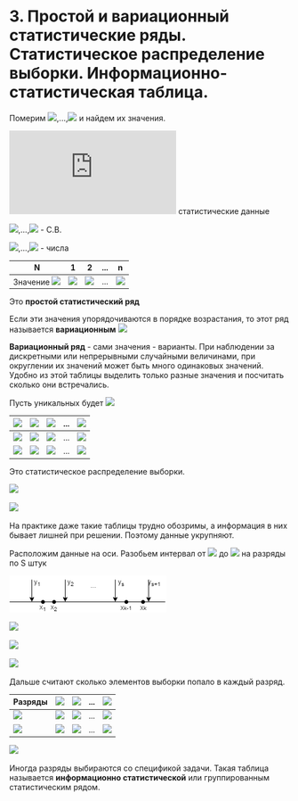 # 3. Простой и вариационный статистические ряды. Статистическое распределение выборки. Информационно-статистическая таблица.
Померим ![](https://latex.codecogs.com/svg.latex?\xi_{1}),...,![](https://latex.codecogs.com/svg.latex?\xi_{n}) и найдем их значения.

![](https://latex.codecogs.com/svg.latex?%5Cleft.%5Cbegin%7Bmatrix%7D%20%5Cxi%20_%7B1%7D%5Crightarrow%20x_%7B1%7D%20%5C%5C%20%5Cxi%20_%7B2%7D%5Crightarrow%20x_%7B2%7D%20%5C%5C%20...%5C%5C%20%5Cxi%20_%7Bn%7D%5Crightarrow%20x_%7Bn%7D%20%5Cend%7Bmatrix%7D%5Cright%5C%7D) статистические данные

![](https://latex.codecogs.com/svg.latex?\xi_{1}),...,![](https://latex.codecogs.com/svg.latex?\xi_{n}) - С.В.

![](https://latex.codecogs.com/svg.latex?x_{1}),...,![](https://latex.codecogs.com/svg.latex?x_{n}) - числа

| N | 1 | 2 | ... | n  |
|---|---|---|-----|----|
| Значение ![](https://latex.codecogs.com/svg.latex?\xi) | ![](https://latex.codecogs.com/svg.latex?x_{1}) | ![](https://latex.codecogs.com/svg.latex?x_{2}) | ... | ![](https://latex.codecogs.com/svg.latex?x_{n}) | 

Это **простой статистический ряд**

Если эти значения упорядочиваются в порядке возрастания, то этот ряд называется **вариационным**
![](https://latex.codecogs.com/svg.latex?x_{1}\leq&space;x_{2}\leq...\leq&space;x_{n})

**Вариационный ряд** - сами значения  - варианты.
При наблюдении за дискретными или непрерывными случайными величинами, при округлении их значений может быть много одинаковых значений.
Удобно из этой таблицы выделить только разные значения и посчитать сколько они встречались.

Пусть уникальных будет ![](https://latex.codecogs.com/svg.latex?k\leq&space;n)

| ![](https://latex.codecogs.com/svg.latex?x_{i})                     | ![](https://latex.codecogs.com/svg.latex?x_{1})      | ![](https://latex.codecogs.com/svg.latex?x_{2})      | ... | ![](https://latex.codecogs.com/svg.latex?x_{k})      |
|---------------------------------------------------------------------|------------------------------------------------------|------------------------------------------------------|-----|------------------------------------------------------|
| ![](https://latex.codecogs.com/svg.latex?n_{i})                     | ![](https://latex.codecogs.com/svg.latex?n_{1})      | ![](https://latex.codecogs.com/svg.latex?n_{2})      | ... | ![](https://latex.codecogs.com/svg.latex?n_{k})      |
| ![](https://latex.codecogs.com/svg.latex?p_{i}^{*}=\frac{n_{i}}{n}) | ![](https://latex.codecogs.com/svg.latex?\frac{n_{1}}{n}) | ![](https://latex.codecogs.com/svg.latex?\frac{n_{2}}{n}) | ...    | ![](https://latex.codecogs.com/svg.latex?\frac{n_{k}}{n}) |

Это статистическое распределение выборки.

![](https://latex.codecogs.com/svg.latex?\sum_{i=1}^{k}n_{i}=n)

![](https://latex.codecogs.com/gif.latex?\sum_{i=1}^{k}p_{i}^{*}=1)

На практике даже такие таблицы трудно обозримы, а информация в них бывает лишней при решении. Поэтому данные укрупняют.

Расположим данные на оси.
Разобьем интервал от ![](https://latex.codecogs.com/svg.latex?x_{1}) до ![](https://latex.codecogs.com/svg.latex?x_{k}) на разряды по S штук

![](../../images/Mathematical-statistics/ticket03.png)

![](https://latex.codecogs.com/svg.latex?y_{1}<y_{2}<...<y_{s}<y_{s&plus;1})

![](https://latex.codecogs.com/svg.latex?y_{1}\leq&space;x_{1})

![](https://latex.codecogs.com/svg.latex?y_{s&plus;1}\geq&space;x_{k})

Дальше считают сколько элементов выборки попало в каждый разряд.

| Разряды                                                             | ![](https://latex.codecogs.com/svg.latex?[y_{1},y_{2}]) | ![](https://latex.codecogs.com/svg.latex?[y_{2},y_{3}]) | ... | ![](https://latex.codecogs.com/svg.latex?[y_{s},y_{s+1}]) |
|---------------------------------------------------------------------|---------------------------------------------------------|---------------------------------------------------------|-----|-----------------------------------------------------------|
| ![](https://latex.codecogs.com/svg.latex?L_{i})                     | ![](https://latex.codecogs.com/svg.latex?L_{1})         | ![](https://latex.codecogs.com/svg.latex?L_{2})         | ... | ![](https://latex.codecogs.com/svg.latex?L_{s})           |
| ![](https://latex.codecogs.com/svg.latex?L_{i}^{*}=\frac{L_{i}}{n}) | ![](https://latex.codecogs.com/svg.latex?L_{1}^{*})     | ![](https://latex.codecogs.com/svg.latex?L_{2}^{*})     | ... | ![](https://latex.codecogs.com/svg.latex?L_{s}^{*})       |

![](https://latex.codecogs.com/svg.latex?\sum_{i=1}^{s}L_{i}=n)

Иногда разряды выбираются со спецификой задачи.
Такая таблица называется **информационно статистической** или группированным статистическим рядом.
